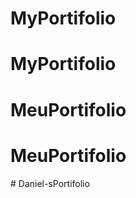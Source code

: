 # MyPortifolio
# MyPortifolio
# MeuPortifolio
# MeuPortifolio
#   D a n i e l - s P o r t i f o l i o  
 